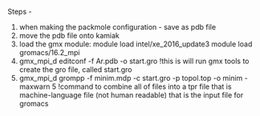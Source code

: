 Steps - 

1) when making the packmole configuration - save as pdb file
2) move the pdb file onto kamiak
3) load the gmx module:
  module load intel/xe_2016_update3 
  module load gromacs/16.2_mpi
5) gmx_mpi_d editconf -f Ar.pdb -o start.gro  !this is will run gmx tools to create the gro file, called start.gro
6) gmx_mpi_d grompp -f minim.mdp -c start.gro -p topol.top -o minim -maxwarn 5  !command to combine all of files into a tpr file that is machine-language file (not human readable) that is the input file for gromacs

